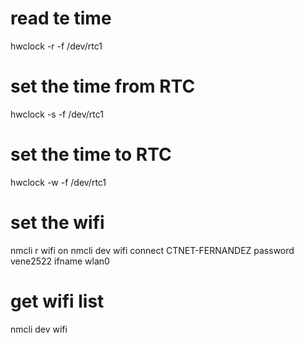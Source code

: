 # read te time
hwclock -r -f /dev/rtc1

# set the time from RTC
hwclock -s -f /dev/rtc1

# set the time to RTC
hwclock -w -f /dev/rtc1

# set the wifi
nmcli r wifi on
nmcli dev wifi connect CTNET-FERNANDEZ password vene2522 ifname wlan0

# get wifi list
nmcli dev wifi